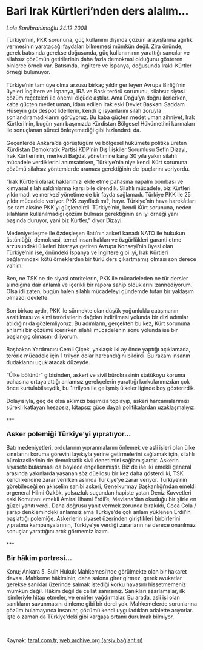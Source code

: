 # Bari Irak Kürtleri’nden ders alalım...

*Lale Sarıibrahimoğlu 24.12.2008*

<div class="taraf_structure_2col_1zq">
<div class="margen_n">



 <p>Türkiye’nin, PKK sorununa, güç kullanımı dışında çözüm arayışlarına ağırlık vermesinin yaratacağı faydaları bilmemesi mümkün değil. Zira önünde, gerek batısında gerekse doğusunda, güç kullanımının yarattığı sancılar ve silahsız çözümün getirilerinin daha fazla demokrasi olduğunu gösteren binlerce örnek var. Batısında, İngiltere ve İspanya, doğusunda Iraklı Kürtler örneği bulunuyor. <br/><br/>Türkiye’nin tam üye olma arzusu birkaç yıldır gerileyen Avrupa Birliği’nin üyeleri İngiltere ve İspanya, IRA ve Bask terörü sorununu, silahsız siyasi çözüm reçeteleri ile önemli ölçüde aştılar. Ama Doğu’ya doğru ilerlerken, kaba güçten medet uman, idam edilen Irak eski Devlet Başkanı Saddam Hüseyin gibi despot liderlerin, kendi iç isyanlarını silah zoruyla sonlandıramadıklarını görüyoruz. Bu kaba güçten medet uman zihniyet, Irak Kürtleri’nin, bugün yanı başımızda Kürdistan Bölgesel Hükümeti’ni kurmaları ile sonuçlanan süreci önleyemediği gibi hızlandırdı da. <br/><br/>Geçenlerde Ankara’da görüştüğüm ve bölgesel hükümete politika üreten Kürdistan Demokratik Partisi KDP’nin Dış İlişkiler Sorumlusu Sefin Dizayi, Irak Kürtleri’nin, merkezî Bağdat yönetimine karşı 30 yıla yakın silahlı mücadele verdiklerini anımsatırken, Türkiye’nin niye kendi Kürt sorununa çözümü silahsız yöntemlerde araması gerektiğinin de ipuçlarını veriyordu. <br/><br/>“Irak Kürtleri olarak haklarımızı elde etme pahasına napalm bombası ve kimyasal silah saldırılarına karşı bile direndik. Silahlı mücadele, biz Kürtleri yıldırmadı ve merkezî yönetime de bir fayda sağlamadı. Türkiye PKK ile 25 yıldır mücadele veriyor. PKK zayıfladı mı?, hayır. Türkiye’nin hava harekâtları ise tam aksine PKK’yı güçlendirdi. Türkiye’nin, kendi Kürt sorununa, neden silahların kullanılmadığı çözüm bulması gerektiğinin en iyi örneği yanı başında duruyor, yani biz Kürtler,” diyor Dizayi. <br/><br/>Medeniyetleşme ile özdeşleşen Batı’nın askerî kanadı NATO ile hukukun üstünlüğü, demokrasi, temel insan hakları ve özgürlükleri garanti etme arzusundaki ülkeleri biraraya getiren Avrupa Konseyi’nin üyesi olan Türkiye’nin ise, önündeki İspanya ve İngiltere gibi iyi, Irak Kürtleri bağlamındaki kötü örneklerden bir türlü ders çıkartmamış olması son derece vahim. <br/><br/>Ben, ne TSK ne de siyasi otoritelerin, PKK ile mücadeleden ne tür dersler alındığına dair anlamlı ve içerikli bir rapora sahip olduklarını zannediyorum. Olsa idi zaten, bugün halen silahlı mücadeleyi gündemde tutan bir yaklaşım olmazdı devlette. <br/><br/>Son birkaç aydır, PKK ile sürmekte olan düşük yoğunluklu çatışmanın azaltılması ve kimi teröristlerin dağdan indirilmesi yolunda bir dizi adımlar atıldığını da gözlemliyoruz. Bu adımların, gerçekten bu kez, Kürt sorununa anlamlı bir çözümü içerirken silahlı mücadelenin sonu yolunda ise bir başlangıç olmasını diliyorum. <br/><br/>Başbakan Yardımcısı Cemil Çiçek, yaklaşık iki ay önce yaptığı açıklamada, terörle mücadele için 1 trilyon dolar harcandığını bildirdi. Bu rakam insanın dudaklarını uçuklatacak düzeyde. <br/><br/>“Ülke bölünür” gibisinden, askerî ve sivil bürokrasinin statükoyu koruma pahasına ortaya attığı anlamsız gerekçelerin yarattığı korkularımızdan çok önce kurtulabilseydik, bu 1 trilyon ile gelişmiş ülkeler liginde boy gösterirdik. <br/><br/>Dolayısıyla, geç de olsa aklımızı başımıza toplayıp, askerî harcamalarımızı sürekli katlayan hesapsız, kitapsız güce dayalı politikalardan uzaklaşmalıyız. <br/><br/>*** <br/><br/><font size="4"><strong>Asker polemiği Türkiye’yi yıpratıyor... <br/></strong></font><br/>Batı medeniyetleri, ordularının yıpranmalarını önlemek ve asli işleri olan ülke sınırlarını koruma görevini layıkıyla yerine getirmelerini sağlamak için, silahlı bürokrasilerinin de demokratik sivil denetimini sağlamışlardır. Askerin siyasete bulaşması da böylece engellenmiştir. Biz de ise iki emekli general arasında yakınlarda yaşanan söz düellosu bir kez daha gösterdi ki, TSK kendi kendine zarar verirken aslında Türkiye’ye zarar veriyor. Türkiye’nin görebileceği en aklıselim sahibi askeri, Genelkurmay Başkanlığı’ndan emekli orgeneral Hilmi Özkök, yolsuzluk suçundan hapiste yatan Deniz Kuvvetleri eski Komutanı emekli Amiral İlhami Erdil’e, Mevlana’dan okuduğu bir şiirle en güzel yanıtı verdi. Daha doğrusu yanıt vermek zorunda bırakıldı, Coca Cola / şarap denklemindeki anlamsız ama Türkiye’de çok anlam yüklenen Erdil’in başlattığı polemiğe. Askerlerin siyaset üzerinden giriştikleri birbirlerini yıpratma kampanyalarının, Türkiye’ye verdiği zararların ne derece onarılmaz sonuçlar yarattığını artık görmemiz lazım. <br/><br/>*** <br/><br/><font size="4"><strong>Bir hâkim portresi...</strong></font> <br/><br/>Konu; Ankara 5. Sulh Hukuk Mahkemesi’nde görülmekte olan bir hakaret davası. Mahkeme hâkiminin, daha salona girer girmez, gerek avukatlar gerekse sanıklar üzerinde salmak istediği korku havasını hissetmemeniz mümkün değil. Hâkim değil de cellat sanırsınız. Sanıkları azarlamalar, ilk isimleriyle hitap etmeler, ve emirler yağdırmalar. Bu arada, asli işi olan sanıkların savunmasını dinleme gibi bir derdi yok. Mahkemelerde sorunlarına çözüm bulamayınca insanlar, çözümü kendi uyguladıkları adalette arıyorlar. İşte o zaman da Türkiye’deki gibi kargaşa ortamı durulmak bilmiyor.</p>

<br/>


<div id="taraf_not">
</div>

</div>


</div>

Kaynak: [taraf.com.tr](http://taraf.com.tr:80/makale/3245.htm), [web.archive.org (arşiv bağlantısı)](http://web.archive.org/web/20090208134248/http://taraf.com.tr:80/makale/3245.htm)
